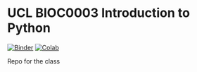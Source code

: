 # UCL BIOC0003 Introduction to Python


[![Binder](https://mybinder.org/badge_logo.svg)](https://mybinder.org/v2/gh/quantumjot/BIOC0003-IntroductiontoPython/master?filepath=index.ipynb)
[![Colab](https://colab.research.google.com/assets/colab-badge.svg)](https://colab.research.google.com/github/quantumjot/BIOC0003-IntroductionToPython/blob/master/index.ipynb)


Repo for the class
